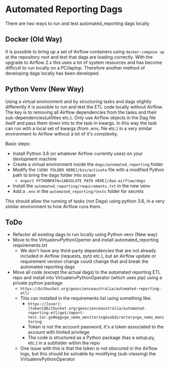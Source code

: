 # Automated Reporting Dags

There are two ways to run and test automated_reporting dags locally

## Docker (Old Way)
It is possible to bring up a set of Airflow containers using `docker-compose up` at the repository root and test that dags are loading correctly. With the upgrade to Airflow 2.x this uses a lot of system resources and has become difficult to run locally on a PC/laptop. Therefore another method of developing dags locally has been developed.

## Python Venv (New Way)
Using a virtual environment and by structuring tasks and dags slightly differently it is possible to run and test the ETL code locally without Airflow. The key is to removing all Airflow dependencies from the tasks and their sub-dependencies(utilities etc.). Only use Airflow objects in the Dag file itself and pass them down into to the task in kwargs. In this way the task can run with a local set of kwargs (from .env, file etc.) in a very similar environment to Airflow without a lot of it's complexity.

Basic steps:

  - Install Python 3.6 (or whatever Airflow currently uses) on your devlopment machine
  - Create a virtual environment inside the `dags/automated_reporting` folder
  - Modify the `[VENV FOLDER HERE]/bin/activate` file with a modified Python path to bring the dags folder into scope
    - `export PYTHONPATH=[ABSOLUTE PATH HERE]/dea-airflow/dags`
  - Install the `automated_reporting/requirements.txt` in the new venv
  - Add a `.env` in the `automated_reporting/tests` folder for secrets

This should allow the running of tasks (not Dags) using python 3.6, in a very similar environment to how Airflow runs them.

## ToDo

  - Refactor all existing dags to run locally using Python venv (New way)
  - Move to the VirtualenvPythonOpertor and install automated_reporting requirements.txt
    - We don't have any third-party dependencies that are not already included in Airflow (requests, pytz etc.), but an Airflow update or requirement version change could change that and break the automated reporting dags
  - Move all code (except the actual dags) to the automated reporting ETL repo and install into VirtualenvPythonOperator (which uses pip) using a private python package
    - `https://bitbucket.org/geoscienceaustralia/automated-reporting-etl/`
    - This can installed in the requirements list using something like:
      - `https://[user]:[token]@bitbucket.org/geoscienceaustralia/automated-reporting-etl/get/import-test.tar.gz#egg=ga_nemo_monitoring&subdirectory=ga_nemo_monitoring`
      - Token is not the account password, it's a token associated to the account with limited privilege
      - The code is structured as a Python package (has a setup.py, etc.) in a subfolder within the repo
    - One issue with this is that the token is not obscured in the Airflow logs, but this should be solvable by modifying (sub-classing) the VirtualenvPythonOperator
